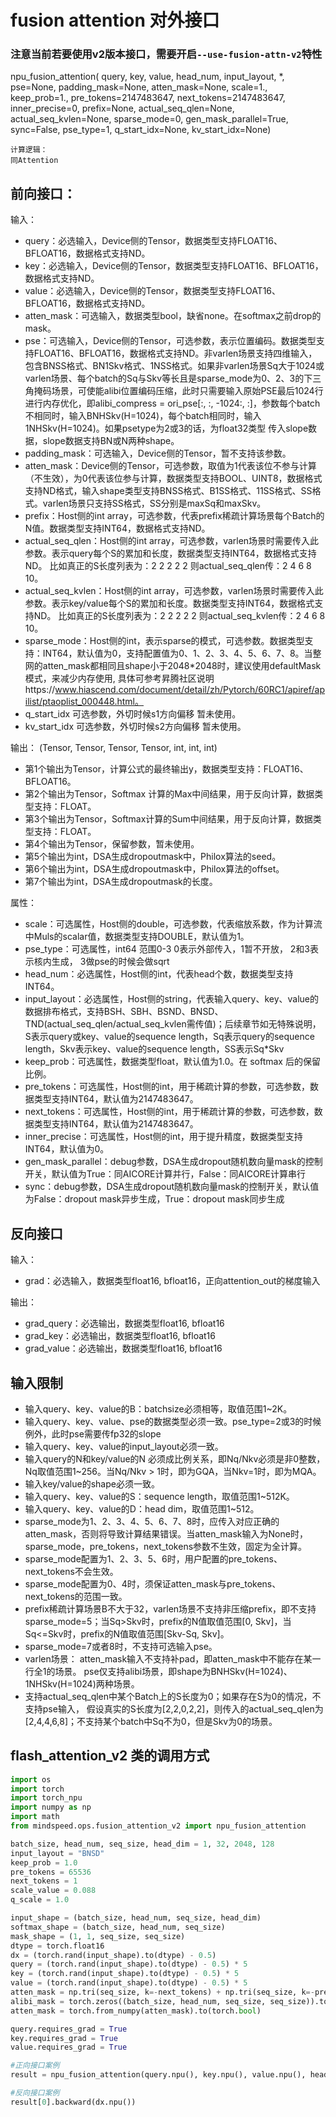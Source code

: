 # fusion attention 对外接口

### 注意当前若要使用v2版本接口，需要开启`--use-fusion-attn-v2`特性

npu_fusion_attention(
                    query, key, value, head_num,
                    input_layout, *, pse=None,
                    padding_mask=None, atten_mask=None,
                    scale=1., keep_prob=1., pre_tokens=2147483647,
                    next_tokens=2147483647, inner_precise=0, prefix=None,
                    actual_seq_qlen=None, actual_seq_kvlen=None,
                    sparse_mode=0, gen_mask_parallel=True,
                    sync=False, pse_type=1, q_start_idx=None,
                    kv_start_idx=None)

```
计算逻辑：
同Attention
```
## 前向接口：
输入：
- query：必选输入，Device侧的Tensor，数据类型支持FLOAT16、BFLOAT16，数据格式支持ND。
- key：必选输入，Device侧的Tensor，数据类型支持FLOAT16、BFLOAT16，数据格式支持ND。
- value：必选输入，Device侧的Tensor，数据类型支持FLOAT16、BFLOAT16，数据格式支持ND。
- atten_mask：可选输入，数据类型bool，缺省none。在softmax之前drop的mask。
- pse：可选输入，Device侧的Tensor，可选参数，表示位置编码。数据类型支持FLOAT16、BFLOAT16，数据格式支持ND。非varlen场景支持四维输入，包含BNSS格式、BN1Skv格式、1NSS格式。如果非varlen场景Sq大于1024或varlen场景、每个batch的Sq与Skv等长且是sparse_mode为0、2、3的下三角掩码场景，可使能alibi位置编码压缩，此时只需要输入原始PSE最后1024行进行内存优化，即alibi_compress = ori_pse[:, :, -1024:, :]，参数每个batch不相同时，输入BNHSkv(H=1024)，每个batch相同时，输入1NHSkv(H=1024)。如果psetype为2或3的话，为float32类型 传入slope数据，slope数据支持BN或N两种shape。
- padding_mask：可选输入，Device侧的Tensor，暂不支持该参数。
- atten_mask：Device侧的Tensor，可选参数，取值为1代表该位不参与计算（不生效），为0代表该位参与计算，数据类型支持BOOL、UINT8，数据格式支持ND格式，输入shape类型支持BNSS格式、B1SS格式、11SS格式、SS格式。varlen场景只支持SS格式，SS分别是maxSq和maxSkv。
- prefix：Host侧的int array，可选参数，代表prefix稀疏计算场景每个Batch的N值。数据类型支持INT64，数据格式支持ND。
- actual_seq_qlen：Host侧的int array，可选参数，varlen场景时需要传入此参数。表示query每个S的累加和长度，数据类型支持INT64，数据格式支持ND。
  比如真正的S长度列表为：2 2 2 2 2 则actual_seq_qlen传：2 4 6 8 10。
- actual_seq_kvlen：Host侧的int array，可选参数，varlen场景时需要传入此参数。表示key/value每个S的累加和长度。数据类型支持INT64，数据格式支持ND。
  比如真正的S长度列表为：2 2 2 2 2 则actual_seq_kvlen传：2 4 6 8 10。
- sparse_mode：Host侧的int，表示sparse的模式，可选参数。数据类型支持：INT64，默认值为0，支持配置值为0、1、2、3、4、5、6、7、8。当整网的atten_mask都相同且shape小于2048*2048时，建议使用defaultMask模式，来减少内存使用,
  具体可参考昇腾社区说明https://www.hiascend.com/document/detail/zh/Pytorch/60RC1/apiref/apilist/ptaoplist_000448.html。
- q_start_idx 可选参数，外切时候s1方向偏移 暂未使用。
- kv_start_idx 可选参数，外切时候s2方向偏移 暂未使用。

输出：
(Tensor, Tensor, Tensor, Tensor, int, int, int)

- 第1个输出为Tensor，计算公式的最终输出y，数据类型支持：FLOAT16、BFLOAT16。
- 第2个输出为Tensor，Softmax 计算的Max中间结果，用于反向计算，数据类型支持：FLOAT。
- 第3个输出为Tensor，Softmax计算的Sum中间结果，用于反向计算，数据类型支持：FLOAT。
- 第4个输出为Tensor，保留参数，暂未使用。
- 第5个输出为int，DSA生成dropoutmask中，Philox算法的seed。
- 第6个输出为int，DSA生成dropoutmask中，Philox算法的offset。
- 第7个输出为int，DSA生成dropoutmask的长度。

属性：
- scale：可选属性，Host侧的double，可选参数，代表缩放系数，作为计算流中Muls的scalar值，数据类型支持DOUBLE，默认值为1。
- pse_type：可选属性，int64  范围0-3   0表示外部传入，1暂不开放， 2和3表示核内生成， 3做pse的时候会做sqrt
- head_num：必选属性，Host侧的int，代表head个数，数据类型支持INT64。
- input_layout：必选属性，Host侧的string，代表输入query、key、value的数据排布格式，支持BSH、SBH、BSND、BNSD、TND(actual_seq_qlen/actual_seq_kvlen需传值)；后续章节如无特殊说明，S表示query或key、value的sequence length，Sq表示query的sequence length，Skv表示key、value的sequence length，SS表示Sq*Skv
- keep_prob：可选属性，数据类型float，默认值为1.0。在 softmax 后的保留比例。
- pre_tokens：可选属性，Host侧的int，用于稀疏计算的参数，可选参数，数据类型支持INT64，默认值为2147483647。
- next_tokens：可选属性，Host侧的int，用于稀疏计算的参数，可选参数，数据类型支持INT64，默认值为2147483647。
- inner_precise：可选属性，Host侧的int，用于提升精度，数据类型支持INT64，默认值为0。
- gen_mask_parallel：debug参数，DSA生成dropout随机数向量mask的控制开关，默认值为True：同AICORE计算并行，False：同AICORE计算串行
- sync：debug参数，DSA生成dropout随机数向量mask的控制开关，默认值为False：dropout mask异步生成，True：dropout mask同步生成

## 反向接口
输入：
- grad：必选输入，数据类型float16, bfloat16，正向attention_out的梯度输入

输出：
- grad_query：必选输出，数据类型float16, bfloat16
- grad_key：必选输出，数据类型float16, bfloat16	
- grad_value：必选输出，数据类型float16, bfloat16


## 输入限制
- 输入query、key、value的B：batchsize必须相等，取值范围1~2K。
- 输入query、key、value、pse的数据类型必须一致。pse_type=2或3的时候例外，此时pse需要传fp32的slope
- 输入query、key、value的input_layout必须一致。
- 输入query的N和key/value的N 必须成比例关系，即Nq/Nkv必须是非0整数，Nq取值范围1~256。当Nq/Nkv > 1时，即为GQA，当Nkv=1时，即为MQA。
- 输入key/value的shape必须一致。
- 输入query、key、value的S：sequence length，取值范围1~512K。
- 输入query、key、value的D：head dim，取值范围1~512。
- sparse_mode为1、2、3、4、5、6、7、8时，应传入对应正确的atten_mask，否则将导致计算结果错误。当atten_mask输入为None时，sparse_mode，pre_tokens，next_tokens参数不生效，固定为全计算。
- sparse_mode配置为1、2、3、5、6时，用户配置的pre_tokens、next_tokens不会生效。
- sparse_mode配置为0、4时，须保证atten_mask与pre_tokens、next_tokens的范围一致。
- prefix稀疏计算场景B不大于32，varlen场景不支持非压缩prefix，即不支持sparse_mode=5；当Sq>Skv时，prefix的N值取值范围[0, Skv]，当Sq<=Skv时，prefix的N值取值范围[Skv-Sq, Skv]。
- sparse_mode=7或者8时，不支持可选输入pse。
- varlen场景：
  atten_mask输入不支持补pad，即atten_mask中不能存在某一行全1的场景。
  pse仅支持alibi场景，即shape为BNHSkv(H=1024)、1NHSkv(H=1024)两种场景。
- 支持actual_seq_qlen中某个Batch上的S长度为0；如果存在S为0的情况，不支持pse输入， 假设真实的S长度为[2,2,0,2,2]，则传入的actual_seq_qlen为[2,4,4,6,8]；不支持某个batch中Sq不为0，但是Skv为0的场景。

## flash_attention_v2 类的调用方式

```python
import os
import torch
import torch_npu
import numpy as np
import math
from mindspeed.ops.fusion_attention_v2 import npu_fusion_attention

batch_size, head_num, seq_size, head_dim = 1, 32, 2048, 128
input_layout = "BNSD"
keep_prob = 1.0
pre_tokens = 65536
next_tokens = 1
scale_value = 0.088
q_scale = 1.0

input_shape = (batch_size, head_num, seq_size, head_dim)
softmax_shape = (batch_size, head_num, seq_size)
mask_shape = (1, 1, seq_size, seq_size)
dtype = torch.float16
dx = (torch.rand(input_shape).to(dtype) - 0.5)
query = (torch.rand(input_shape).to(dtype) - 0.5) * 5
key = (torch.rand(input_shape).to(dtype) - 0.5) * 5
value = (torch.rand(input_shape).to(dtype) - 0.5) * 5
atten_mask = np.tri(seq_size, k=-next_tokens) + np.tri(seq_size, k=-pre_tokens).transpose()
alibi_mask = torch.zeros((batch_size, head_num, seq_size, seq_size)).to(dtype)
atten_mask = torch.from_numpy(atten_mask).to(torch.bool)

query.requires_grad = True
key.requires_grad = True
value.requires_grad = True

#正向接口案例
result = npu_fusion_attention(query.npu(), key.npu(), value.npu(), head_num, input_layout, atten_mask=atten_mask.npu(), scale=scale_value, keep_prob=keep_prob, pre_tokens=pre_tokens, next_tokens=next_tokens, pse_type=1)

#反向接口案例
result[0].backward(dx.npu())
```
